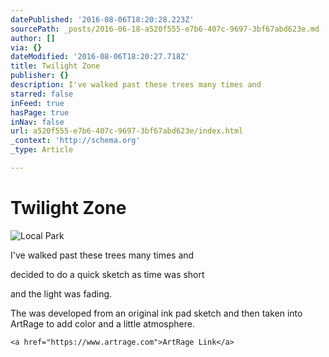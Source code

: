 ```yaml
---
datePublished: '2016-08-06T18:20:28.223Z'
sourcePath: _posts/2016-06-18-a520f555-e7b6-407c-9697-3bf67abd623e.md
author: []
via: {}
dateModified: '2016-08-06T18:20:27.718Z'
title: Twilight Zone
publisher: {}
description: I've walked past these trees many times and
starred: false
inFeed: true
hasPage: true
inNav: false
url: a520f555-e7b6-407c-9697-3bf67abd623e/index.html
_context: 'http://schema.org'
_type: Article

---
```

# Twilight Zone
![Local Park](https://the-grid-user-content.s3-us-west-2.amazonaws.com/531a6f14-5c75-4341-99e5-f28245491bbc.jpg)

I've walked past these trees many times and

decided to do a quick sketch as time was short

and the light was fading.

The was developed from an original ink pad sketch and then taken into ArtRage to add color and a little atmosphere.

    <a href="https://www.artrage.com">ArtRage Link</a>